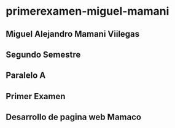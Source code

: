 # primerexamen-miguel-mamani

## Miguel Alejandro Mamani Viilegas

## Segundo Semestre

## Paralelo A

## Primer Examen

## Desarrollo de pagina web Mamaco